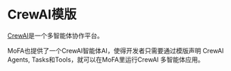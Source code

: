 # CrewAI模版

[CrewAI](https://crewai.com)是一个多智能体协作平台。

MoFA也提供了一个CrewAI智能体AI，使得开发者只需要通过模版声明 CrewAI Agents, Tasks和Tools，就可以在MoFA里运行CrewAI 多智能体应用。

